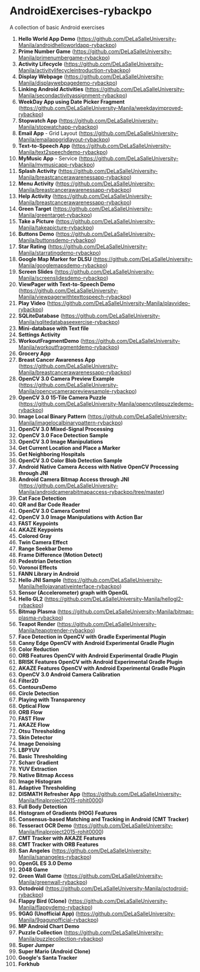 # AndroidExercises-rybackpo

A collection of basic Android exercises

1. **Hello World App Demo** (https://github.com/DeLaSalleUniversity-Manila/androidhelloworldapp-rybackpo)
2. **Prime Number Game** (https://github.com/DeLaSalleUniversity-Manila/primenumbergame-rybackpo)
3. **Activity Lifecycle** (https://github.com/DeLaSalleUniversity-Manila/activitylifecycleintroduction-rybackpo)
4. **Display Webpage** (https://github.com/DeLaSalleUniversity-Manila/displaywebpagedemo-rybackpo)
5. **Linking Android Activities** (https://github.com/DeLaSalleUniversity-Manila/secondactivityassignment-rybackpo)
6. **WeekDay App using Date Picker Fragment** (https://github.com/DeLaSalleUniversity-Manila/weekdayimproved-rybackpo)
7. **Stopwatch App** (https://github.com/DeLaSalleUniversity-Manila/stopwatchapp-rybackpo)
8. **Email App** - Grid Layout (https://github.com/DeLaSalleUniversity-Manila/emailappgridlayout-rybackpo)
9. **Text-to-Speech App** (https://github.com/DeLaSalleUniversity-Manila/text2speechdemo-rybackpo)
10. **MyMusic App** - Service (https://github.com/DeLaSalleUniversity-Manila/mymusicapp-rybackpo)
11. **Splash Activity** (https://github.com/DeLaSalleUniversity-Manila/breastcancerawarenessapp-rybackpo)
12. **Menu Activity** (https://github.com/DeLaSalleUniversity-Manila/breastcancerawarenessapp-rybackpo)
13. **Help Activity** (https://github.com/DeLaSalleUniversity-Manila/breastcancerawarenessapp-rybackpo)
14. **Green Target** (https://github.com/DeLaSalleUniversity-Manila/greentarget-rybackpo)
15. **Take a Picture** (https://github.com/DeLaSalleUniversity-Manila/takeapicture-rybackpo)
16. **Buttons Demo** (https://github.com/DeLaSalleUniversity-Manila/buttonsdemo-rybackpo)
17. **Star Rating** (https://github.com/DeLaSalleUniversity-Manila/starratingdemo-rybackpo)
18. **Google Map Marker for DLSU** (https://github.com/DeLaSalleUniversity-Manila/googlemapsdemo-rybackpo)
19. **Screen Slides** (https://github.com/DeLaSalleUniversity-Manila/screenslidesdemo-rybackpo)
20. **ViewPager with Text-to-Speech Demo** (https://github.com/DeLaSalleUniversity-Manila/viewpagerwithtexttospeech-rybackpo)
21. **Play Video** (https://github.com/DeLaSalleUniversity-Manila/playvideo-rybackpo)
22. **SQLiteDatabase** (https://github.com/DeLaSalleUniversity-Manila/sqlitedatabaseexercise-rybackpo)
23. **Mini-database with Text file** 
24. **Settings Activity** 
25. **WorkoutFragmentDemo** (https://github.com/DeLaSalleUniversity-Manila/workoutfragmentdemo-rybackpo)
26. **Grocery App** 
27. **Breast Cancer Awareness App** (https://github.com/DeLaSalleUniversity-Manila/breastcancerawarenessapp-rybackpo)
28. **OpenCV 3.0 Camera Preview Example** (https://github.com/DeLaSalleUniversity-Manila/opencvcamerapreviewsample-rybackpo)
29. **OpenCV 3.0 15-Tile Camera Puzzle** (https://github.com/DeLaSalleUniversity-Manila/opencvtilepuzzledemo-rybackpo)
30. **Image Local Binary Pattern** (https://github.com/DeLaSalleUniversity-Manila/imagelocalbinarypattern-rybackpo)
31. **OpenCV 3.0 Mixed-Signal Processing**   
32. **OpenCV 3.0 Face Detection Sample** 
33. **OpenCV 3.0 Image Manipulations** 
34. **Get Current Location and Place a Marker** 
35. **Get Neighboring Hospitals** 
36. **OpenCV 3.0 Color Blob Detection Sample** 
37. **Android Native Camera Access with Native OpenCV Processing through JNI**
38. **Android Camera Bitmap Access through JNI**  (https://github.com/DeLaSalleUniversity-Manila/androidcamerabitmapaccess-rybackpo/tree/master)
39. **Cat Face Detection** 
40. **QR and Bar Code Reader** 
41. **OpenCV 3.0 Camera Control** 
42. **OpenCV 3.0 Image Manipulations with Action Bar**
43. **FAST Keypoints** 
44. **AKAZE Keypoints** 
45. **Colored Gray** 
46. **Twin Camera Effect**
47. **Range Seekbar Demo** 
48. **Frame Difference (Motion Detect)**
49. **Pedestrian Detection** 
50. **Voronoi Effects** 
51. **FANN Library in Android** 
52. **Hello JNI Sample** (https://github.com/DeLaSalleUniversity-Manila/hellojavanativeinterface-rybackpo)
53. **Sensor (Accelerometer) graph with OpenGL** 
54. **Hello GL2** (https://github.com/DeLaSalleUniversity-Manila/hellogl2-rybackpo)
55. **Bitmap Plasma** (https://github.com/DeLaSalleUniversity-Manila/bitmap-plasma-rybackpo)
56. **Teapot Render** (https://github.com/DeLaSalleUniversity-Manila/teapotrender-rybackpo)
57. **Face Detection in OpenCV with Gradle Experimental Plugin** 
58. **Canny Edge OpenCV with Android Experimental Gradle Plugin** 
59. **Color Reduction** 
60. **ORB Features OpenCV with Android Experimental Gradle Plugin** 
61. **BRISK Features OpenCV with Android Experimental Gradle Plugin** 
62. **AKAZE Features OpenCV with Android Experimental Gradle Plugin** 
63. **OpenCV 3.0 Android Camera Calibration** 
64. **Filter2D** 
65. **ContoursDemo** 
66. **Circle Detection** 
67. **Playing with Transparency** 
68. **Optical Flow** 
69. **ORB Flow** 
70. **FAST Flow** 
71. **AKAZE Flow** 
72. **Otsu Thresholding** 
73. **Skin Detector**
74. **Image Denoising** 
75. **LBPYUV** 
76. **Basic Thresholding** 
77. **Scharr Gradient**
78. **YUV Extraction** 
79. **Native Bitmap Access** 
80. **Image Histogram** 
81. **Adaptive Thresholding** 
82. **DISMATH Refresher App** (https://github.com/DeLaSalleUniversity-Manila/finalproject2015-rohit0000)
83. **Full Body Detection** 
84. **Histogram of Gradients (HOG) Features** 
85. **Consensus-based Matching and Tracking in Android (CMT Tracker)** 
86. **Tesseract OCR Demo** (https://github.com/DeLaSalleUniversity-Manila/finalproject2015-rohit0000)
87. **CMT Tracker with AKAZE Features** 
88. **CMT Tracker with ORB Features** 
89. **San Angeles** (https://github.com/DeLaSalleUniversity-Manila/sanangeles-rybackpo)
90. **OpenGL ES 3.0 Demo** 
91. **2048 Game** 
92. **Green Wall Game** (https://github.com/DeLaSalleUniversity-Manila/greenwall-rybackpo)
93. **Octodroid** (https://github.com/DeLaSalleUniversity-Manila/octodroid-rybackpo)
94. **Flappy Bird (Clone)** (https://github.com/DeLaSalleUniversity-Manila/flappydemo-rybackpo)
95. **9GAG (Unofficial App)** (https://github.com/DeLaSalleUniversity-Manila/9gagunofficial-rybackpo)
96. **MP Android Chart Demo** 
97. **Puzzle Collection** (https://github.com/DeLaSalleUniversity-Manila/puzzlecollection-rybackpo)
98. **Super Jumper** 
99. **Super Mario (Android Clone)** 
100. **Google's Santa Tracker** 
101. **Forkhub** 
